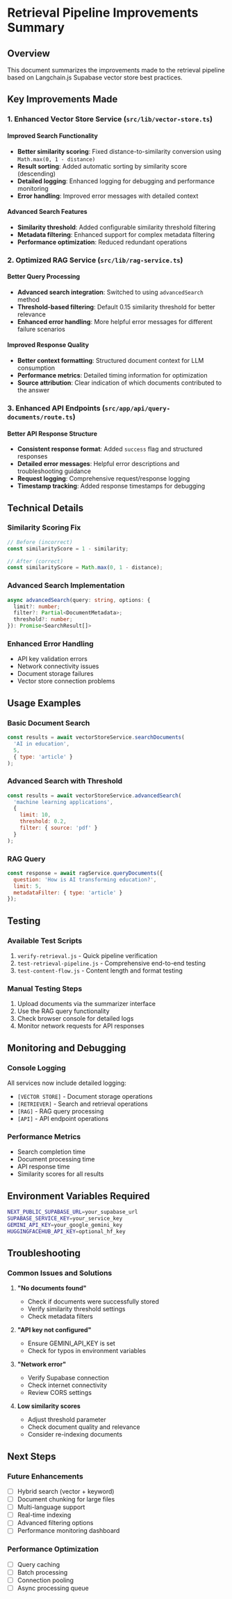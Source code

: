 # Retrieval Pipeline Improvements Summary

## Overview
This document summarizes the improvements made to the retrieval pipeline based on Langchain.js Supabase vector store best practices.

## Key Improvements Made

### 1. Enhanced Vector Store Service (`src/lib/vector-store.ts`)

#### Improved Search Functionality
- **Better similarity scoring**: Fixed distance-to-similarity conversion using `Math.max(0, 1 - distance)`
- **Result sorting**: Added automatic sorting by similarity score (descending)
- **Detailed logging**: Enhanced logging for debugging and performance monitoring
- **Error handling**: Improved error messages with detailed context

#### Advanced Search Features
- **Similarity threshold**: Added configurable similarity threshold filtering
- **Metadata filtering**: Enhanced support for complex metadata filtering
- **Performance optimization**: Reduced redundant operations

### 2. Optimized RAG Service (`src/lib/rag-service.ts`)

#### Better Query Processing
- **Advanced search integration**: Switched to using `advancedSearch` method
- **Threshold-based filtering**: Default 0.15 similarity threshold for better relevance
- **Enhanced error handling**: More helpful error messages for different failure scenarios

#### Improved Response Quality
- **Better context formatting**: Structured document context for LLM consumption
- **Performance metrics**: Detailed timing information for optimization
- **Source attribution**: Clear indication of which documents contributed to the answer

### 3. Enhanced API Endpoints (`src/app/api/query-documents/route.ts`)

#### Better API Response Structure
- **Consistent response format**: Added `success` flag and structured responses
- **Detailed error messages**: Helpful error descriptions and troubleshooting guidance
- **Request logging**: Comprehensive request/response logging
- **Timestamp tracking**: Added response timestamps for debugging

## Technical Details

### Similarity Scoring Fix
```typescript
// Before (incorrect)
const similarityScore = 1 - similarity;

// After (correct)
const similarityScore = Math.max(0, 1 - distance);
```

### Advanced Search Implementation
```typescript
async advancedSearch(query: string, options: {
  limit?: number;
  filter?: Partial<DocumentMetadata>;
  threshold?: number;
}): Promise<SearchResult[]>
```

### Enhanced Error Handling
- API key validation errors
- Network connectivity issues
- Document storage failures
- Vector store connection problems

## Usage Examples

### Basic Document Search
```javascript
const results = await vectorStoreService.searchDocuments(
  'AI in education',
  5,
  { type: 'article' }
);
```

### Advanced Search with Threshold
```javascript
const results = await vectorStoreService.advancedSearch(
  'machine learning applications',
  {
    limit: 10,
    threshold: 0.2,
    filter: { source: 'pdf' }
  }
);
```

### RAG Query
```javascript
const response = await ragService.queryDocuments({
  question: 'How is AI transforming education?',
  limit: 5,
  metadataFilter: { type: 'article' }
});
```

## Testing

### Available Test Scripts
1. `verify-retrieval.js` - Quick pipeline verification
2. `test-retrieval-pipeline.js` - Comprehensive end-to-end testing
3. `test-content-flow.js` - Content length and format testing

### Manual Testing Steps
1. Upload documents via the summarizer interface
2. Use the RAG query functionality
3. Check browser console for detailed logs
4. Monitor network requests for API responses

## Monitoring and Debugging

### Console Logging
All services now include detailed logging:
- `[VECTOR STORE]` - Document storage operations
- `[RETRIEVER]` - Search and retrieval operations  
- `[RAG]` - RAG query processing
- `[API]` - API endpoint operations

### Performance Metrics
- Search completion time
- Document processing time
- API response time
- Similarity scores for all results

## Environment Variables Required
```bash
NEXT_PUBLIC_SUPABASE_URL=your_supabase_url
SUPABASE_SERVICE_KEY=your_service_key
GEMINI_API_KEY=your_google_gemini_key
HUGGINGFACEHUB_API_KEY=optional_hf_key
```

## Troubleshooting

### Common Issues and Solutions

1. **"No documents found"**
   - Check if documents were successfully stored
   - Verify similarity threshold settings
   - Check metadata filters

2. **"API key not configured"**
   - Ensure GEMINI_API_KEY is set
   - Check for typos in environment variables

3. **"Network error"**
   - Verify Supabase connection
   - Check internet connectivity
   - Review CORS settings

4. **Low similarity scores**
   - Adjust threshold parameter
   - Check document quality and relevance
   - Consider re-indexing documents

## Next Steps

### Future Enhancements
- [ ] Hybrid search (vector + keyword)
- [ ] Document chunking for large files
- [ ] Multi-language support
- [ ] Real-time indexing
- [ ] Advanced filtering options
- [ ] Performance monitoring dashboard

### Performance Optimization
- [ ] Query caching
- [ ] Batch processing
- [ ] Connection pooling
- [ ] Async processing queue